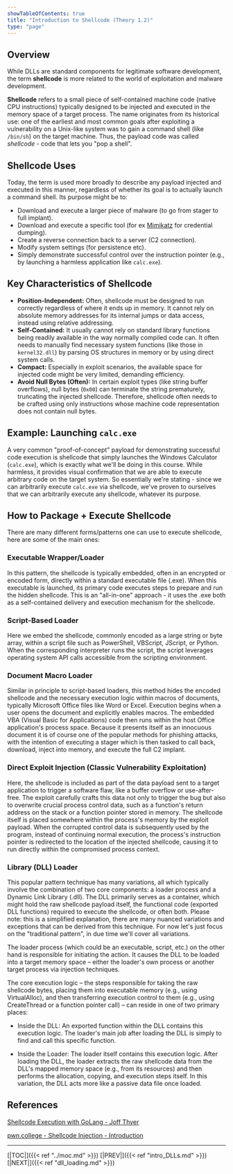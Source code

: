 ```yaml
---
showTableOfContents: true
title: "Introduction to Shellcode (Theory 1.2)"
type: "page"
---
```


## Overview

While DLLs are standard components for legitimate software development, the term **shellcode** is more related to the world of
exploitation and malware development.

**Shellcode** refers to a small piece of self-contained machine code (native CPU instructions) typically designed to be injected 
and executed in the memory space of a target process. The name originates from its historical use: one of the earliest and 
most common goals after exploiting a vulnerability on a Unix-like system was to gain a command shell (like `/bin/sh`) on the 
target machine. Thus, the payload code was called _shellcode_ - code that lets you "pop a shell". 

## Shellcode Uses

Today, the term is used more broadly to describe any payload injected and executed in this manner, regardless of whether 
its goal is to actually launch a command shell. Its purpose might be to:
- Download and execute a larger piece of malware (to go from stager to full implant).
- Download and execute a specific tool (for ex [Mimikatz](https://attack.mitre.org/software/S0002/) for credential dumping).
- Create a reverse connection back to a server (C2 connection).
- Modify system settings (for persistence etc).
- Simply demonstrate successful control over the instruction pointer (e.g., by launching a harmless application like `calc.exe`).

## Key Characteristics of Shellcode

- **Position-Independent:** Often, shellcode must be designed to run correctly regardless of where it ends up in memory. It cannot rely on absolute memory addresses for its internal jumps or data access, instead using relative addressing.
- **Self-Contained:** It usually cannot rely on standard library functions being readily available in the way normally compiled code can. It often needs to manually find necessary system functions (like those in `kernel32.dll`) by parsing OS structures in memory or by using direct system calls.
- **Compact:** Especially in exploit scenarios, the available space for injected code might be very limited, demanding efficiency.
- **Avoid Null Bytes (Often):** In certain exploit types (like string buffer overflows), null bytes (`0x00`) can terminate the string prematurely, truncating the injected shellcode. Therefore, shellcode often needs to be crafted using only instructions whose machine code representation does not contain null bytes.

## Example: Launching `calc.exe`

A very common "proof-of-concept" payload for demonstrating successful code execution is shellcode that simply launches the Windows 
Calculator (`calc.exe`), which is exactly what we'll be doing in this course. 
While harmless, it provides visual confirmation that we are able to execute arbitrary code on the target system.
So essentially we're stating - since we can arbitrarily execute `calc.exe` via shellcode, we've proven to ourselves that we can 
arbitrarily execute any shellcode, whatever its purpose. 

## How to Package + Execute Shellcode

There are many different forms/patterns one can use to execute shellcode, here are some of the main ones:

### Executable Wrapper/Loader
In this pattern, the shellcode is typically embedded, often in an encrypted or encoded form, 
directly within a standard executable file (.exe). When this executable is launched, 
its primary code executes steps to prepare and run the hidden shellcode. 
This is an "all-in-one" approach - it  uses the .exe both as a self-contained delivery and execution mechanism for the shellcode.

### Script-Based Loader
Here we embed the shellcode, commonly encoded as a large string or byte array, 
within a script file such as PowerShell, VBScript, JScript, or Python. 
When the corresponding interpreter runs the script, the script leverages operating system API calls 
accessible from the scripting environment. 

### Document Macro Loader
Similar in principle to script-based loaders, this method hides the encoded shellcode and the necessary execution 
logic within macros of documents, typically Microsoft Office files like Word or Excel. 
Execution begins when a user opens the document and explicitly enables macros. The embedded VBA (Visual Basic for Applications) 
code then runs within the host Office application's process space. Because it presents itself as an innocuous document it is 
of course one of the popular methods for phishing attacks, with the intention of executing a stager which is then tasked
to call back, download, inject into memory, and execute the full C2 implant. 

### Direct Exploit Injection (Classic Vulnerability Exploitation)
Here, the shellcode is included as part of the data payload sent to a target application to trigger a software flaw, 
like a buffer overflow or use-after-free. The exploit carefully crafts this data not only to trigger the bug but also to overwrite 
crucial process control data, such as a function's return address on the stack or a function pointer stored in memory. 
The shellcode itself is placed somewhere within the process's memory by the exploit payload. When the corrupted control data 
is subsequently used by the program, instead of continuing normal execution, the process's instruction pointer is redirected to the 
location of the injected shellcode, causing it to run directly within the compromised process context.

### Library (DLL) Loader
This popular pattern technique has many variations, all which typically involve the combination of two core components:
a loader process and a Dynamic Link Library (.dll). The DLL primarily serves as a container, which might hold the raw shellcode payload 
itself, the functional code (exported DLL functions) required to execute the shellcode, or often both. Please note: this is a 
simplified explanation, there are many nuanced variations and exceptions that can be derived from this technique. For now
let's just focus on the "traditional pattern", in due time we'll cover all variations. 

The loader process (which could be an executable, script, etc.) on the other hand is responsible for initiating the action. 
It causes the DLL to be loaded into a target memory space – either the loader's own process or another target process via 
injection techniques.

The core execution logic – the steps responsible for taking the raw shellcode bytes, placing them into executable memory 
(e.g., using VirtualAlloc), and then transferring execution control to them (e.g., using CreateThread or a function pointer call) 
– can reside in one of two primary places:

- Inside the DLL: An exported function within the DLL contains this execution logic. The loader's main job after loading the DLL 
is simply to find and call this specific function.

- Inside the Loader: The loader itself contains this execution logic. After loading the DLL, the loader extracts the raw shellcode 
data from the DLL's mapped memory space (e.g., from its resources) and then performs the allocation, copying, and execution steps itself. 
In this variation, the DLL acts more like a passive data file once loaded.

## References

[Shellcode Execution with GoLang - Joff Thyer](https://www.youtube.com/watch?v=gH9qyHVc9-M)

[pwn.college - Shellcode Injection - Introduction](https://www.youtube.com/watch?v=715v_-YnpT8)

---
[|TOC|]({{< ref "../moc.md" >}})
[|PREV|]({{< ref "intro_DLLs.md" >}})
[|NEXT|]({{< ref "dll_loading.md" >}})